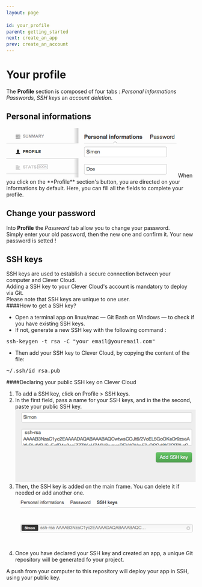 ```yaml
---
layout: page

id: your_profile
parent: getting_started
next: create_an_app
prev: create_an_account
---
```


Your profile
============
The **Profile** section is composed of four tabs&nbsp;: *Personal informations* *Passwords*, *SSH keys* an *account deletion*. 

Personal informations
---------------------
<img class="thumbnail img_doc" src="/img/profil.png">  
When you click on the **Profile** section's button, you are directed on your informations by default. 
Here, you can fill all the fields to complete your profile.

Change your password
--------------------

Into **Profile** the *Password* tab allow you to change your password.  
Simply enter your old password, then the new one and confirm it. Your new password is setted !

SSH keys
------------
SSH keys are used to establish a secure connection between your computer and Clever Cloud.  
Adding a SSH key to your Clever Cloud's account is mandatory to deploy via Git.  
Please note that SSH keys are unique to one user.  
####How to get a SSH key?
* Open a terminal app on linux/mac — Git Bash on Windows — to check if you have existing SSH keys.
* If not, generate a new SSH key with the following command&nbsp;:
<pre>ssh-keygen -t rsa -C "your_email@youremail.com"</pre>
* Then add your SSH key to Clever Cloud, by copying the content of the file:
<pre>~/.ssh/id_rsa.pub</pre>

####Declaring your public SSH key on Clever Cloud
1. To add a SSH key, click on Profile > SSH keys.  
2. In the first field, pass a name for your SSH keys, and in the the second, paste your public SSH key.<img class="thumbnail img_doc" src="/img/ssh1.png">  
3. Then, the SSH key is added on the main frame. You can delete it if needed or add another one.<img class="thumbnail img_doc" src="/img/ssh2.png">  
4. Once you have declared your SSH key and created an app, a unique Git repository will be generated fo your project.  

A push from your computer to this repository will deploy your app in SSH, using your public key.
